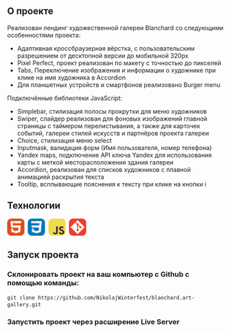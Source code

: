 ## О проекте

Реализован лендинг художественной галереи Blanchard со следующими особенностями проекта:
- Адаптивная кроссбраузерная вёрстка, с пользовательским разрешением от десктопной версии до мобильной 320px
- Pixel Perfect, проект реализован по макету с точностью до пикселей
- Tabs, Переключение изображения и информации о художнике при клике на имя художника в Accordion
- Для планшетных устройств и смартфонов реализовано Burger menu

Подключённые библиотеки JavaScript:
- Simplebar, стилизация полосы прокрутки для меню художников
- Swiper, слайдер реализован для фоновых изображений главной страницы с таймером перелистывания, а также для карточек событий, галереи стилей искусств и партнёров проекта галереи
- Choice, стилизация меню select
- Inputmask, валидация форм (Имя пользователя, номер телефона)
- Yandex maps, подключение API ключа Yandex для использования карты с меткой месторасположения здания галереи
- Accordion, реализован для списков художников с плавной анимацией раскрытия текста 
- Tooltip, всплывающие пояснения к тексту при клике на кнопки i

## Технологии

<div>
  <img src="https://github.com/NikolajWinterfest/NikolajWinterfest/blob/master/assets/icons/HTML.svg" title="html5" alt="html5" width="40" height="40"/>&nbsp;
  <img src="https://github.com/NikolajWinterfest/NikolajWinterfest/blob/master/assets/icons/CSS.svg" title="css3" alt="css3" width="40" height="40"/>&nbsp;
  <img src="https://github.com/NikolajWinterfest/NikolajWinterfest/blob/master/assets/icons/JavaScript.svg" title="javascript" alt="javascript" width="40" height="40"/>&nbsp;
  <img src="https://github.com/NikolajWinterfest/NikolajWinterfest/blob/master/assets/icons/Git.svg" title="git" alt="git" width="40" height="40"/>&nbsp;
</div>

## Запуск проекта

### Склонировать проект на ваш компьютер с Github с помощью команды:

```
git clone https://github.com/NikolajWinterfest/blanchard.art-gallery.git
```

### Запустить проект через расширение Live Server